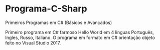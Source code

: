 # Programa-C-Sharp
Primeiros Programas em C# (Básicos e Avançados)

Primeiro programa em C# farmoso Hello World em 4 linguas Português, Ingles, Russo, Italiano. 
O programa em formato em C# orientação objeto feito no Visual Studio 2017.
